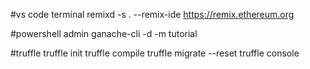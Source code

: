 #vs code terminal
remixd -s . --remix-ide https://remix.ethereum.org

#powershell admin
ganache-cli -d -m tutorial

#truffle
truffle init
truffle compile
truffle migrate --reset
truffle console
